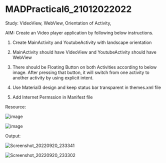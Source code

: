 # MADPractical6_21012022022

Study: VideoView, WebView, Orientation of Activity, 

AIM: Create an Video player application by following below instructions.

1. Create MainActivity and YoutubeActivity with landscape orientation

2. MainActivity should have VideoView and YoutubeActivity should have WebView

3. There should be Floating Button on both Activities according to below image. After pressing that button, it will switch from one activity to another activity by using explicit intent.

4. Use Material3 design and keep status bar transparent in themes.xml file

5. Add Internet Permssion in Manifest file



Resource:


![image](https://user-images.githubusercontent.com/110646988/191333869-f88b01df-4878-45f5-891b-4c7c780f4bf4.png)


![image](https://user-images.githubusercontent.com/110646988/191333937-928d5e44-9259-4b41-893c-eec6d9c1dff5.png)


Output:

![Screenshot_20220920_233341](https://user-images.githubusercontent.com/110646988/191334341-72bc499d-27ec-42e5-a181-d5a4cdd9a9c0.png)


![Screenshot_20220920_233302](https://user-images.githubusercontent.com/110646988/191334371-1650c105-4cf0-425a-98b5-294a2e551ecb.png)


